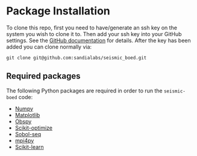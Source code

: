 # Package Installation

To clone this repo, first you need to have/generate an ssh key on the system you wish to clone it to.
Then add your ssh key into your GitHub settings.
See the [GitHub documentation](https://docs.github.com/en/authentication/connecting-to-github-with-ssh/adding-a-new-ssh-key-to-your-github-account) for details.
After the key has been added you can clone normally via:

```shell
git clone git@github.com:sandialabs/seismic_boed.git
```

## Required packages

The following Python packages are required in order to run the `seismic-boed` code:

- [Numpy](https://numpy.org)
- [Matplotlib](https://matplotlib.org)
- [Obspy](https://docs.obspy.org)
- [Scikit-optimize](https://scikit-optimize.github.io/stable)
- [Sobol-seq](https://pypi.org/project/sobol-seq/)
- [mpi4py](https://mpi4py.readthedocs.io/en/stable/)
- [Scikit-learn](https://scikit-learn.org/stable/)
